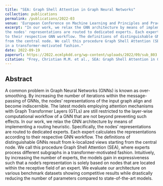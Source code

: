 ```yaml
---
title: "SEA: Graph Shell Attention in Graph Neural Networks"
collection: publications
permalink: /publications/2022-03
venue: 'European Conference on Machine Learning and Principles and Practice of Knowledge Discovery in Databases 2022'
excerpt: "In our work, we relax the GNN architecture by means of implementing a routing heuristic. Specifically,
the nodes' representations are routed to dedicated experts. Each expert calculates the representations according 
to their respective GNN workflow. The definitions of distinguishable GNNs result from k-localized views starting 
from the central node. We call this procedure Graph Shell Attention (SEA), where experts process different subgraphs 
in a transformer-motivated fashion."
date: 2022-09-19
paperurl: https://2022.ecmlpkdd.org/wp-content/uploads/2022/09/sub_803.pdf
citation: "Frey, Christian M.M. et al., SEA: Graph Shell Attention in Graph Neural Networks, European Conference on Machine Learning and Principles and Practice of Knowledge Discovery in Databases 2022<br/>"
---
```


## Abstract
A common problem in Graph Neural Networks (GNNs) is known as over-smoothing. By increasing the number 
of iterations within the message-passing of GNNs, the nodes’ representations of the input graph align 
and become indiscernible. The latest models employing attention mechanisms with Graph Transformer 
Layers (GTLs) are still restricted to the layer-wise computational workflow of a GNN that are not beyond 
preventing such effects. In our work, we relax the GNN architecture by means of implementing a routing 
heuristic. Specifically, the nodes’ representations are routed to dedicated experts. Each expert calculates 
the representations according to their respective GNN workflow. The definitions of distinguishable GNNs 
result from k-localized views starting from the central node. We call this procedure Graph Shell Attention 
(SEA), where experts process different subgraphs in a transformer-motivated fashion. Intuitively, by increasing 
the number of experts, the models gain in expressiveness such that a node’s representation is solely based on 
nodes that are located within the receptive field of an expert. We evaluate our architecture on various benchmark 
datasets showing competitive results while drastically reducing the number of parameters compared to state-of-the-art models.
